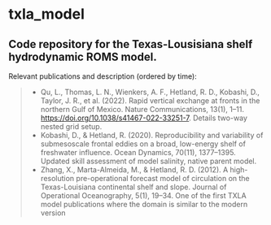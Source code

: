 # txla_model
## Code repository for the Texas-Lousisiana shelf hydrodynamic ROMS model.

Relevant publications and description (ordered by time):
> - Qu, L., Thomas, L. N., Wienkers, A. F., Hetland, R. D., Kobashi, D., Taylor, J. R., et al. (2022). Rapid vertical exchange at fronts in the northern Gulf of Mexico. Nature Communications, 13(1), 1–11. https://doi.org/10.1038/s41467-022-33251-7. Details two-way nested grid setup. 
> - Kobashi, D., & Hetland, R. (2020). Reproducibility and variability of submesoscale frontal eddies on a broad, low-energy shelf of freshwater influence. Ocean Dynamics, 70(11), 1377–1395. Updated skill assessment of model salinity, native parent model. 
> - Zhang, X., Marta-Almeida, M., & Hetland, R. D. (2012). A high-resolution pre-operational forecast model of circulation on the Texas-Louisiana continental shelf and slope. Journal of Operational Oceanography, 5(1), 19–34. One of the first TXLA model publications where the domain is similar to the modern version
